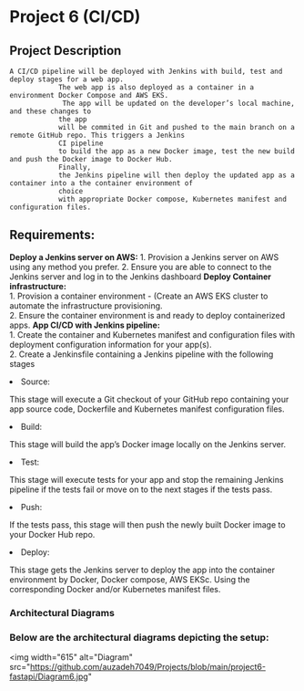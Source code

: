# Project 6 (CI/CD)

## Project Description
    A CI/CD pipeline will be deployed with Jenkins with build, test and deploy stages for a web app.
                The web app is also deployed as a container in a environment Docker Compose and AWS EKS.
                 The app will be updated on the developer’s local machine, and these changes to
                the app
                will be commited in Git and pushed to the main branch on a remote GitHub repo. This triggers a Jenkins
                CI pipeline
                to build the app as a new Docker image, test the new build and push the Docker image to Docker Hub.
                Finally,
                the Jenkins pipeline will then deploy the updated app as a container into a the container environment of
                choice
                with appropriate Docker compose, Kubernetes manifest and configuration files.
## Requirements:
**Deploy a Jenkins server on AWS:**
              1. Provision a Jenkins server on AWS using any method you prefer. 
              2. Ensure you are able to connect to the Jenkins server and log in to the Jenkins dashboard
**Deploy Container infrastructure:**
              <br>1. Provision a container environment - (Create an AWS EKS cluster to automate the infrastructure
              provisioning.</b>
              <br>2. Ensure the container environment is and ready to deploy containerized apps.
**App CI/CD with Jenkins pipeline:**
              </br>1. Create the container and Kubernetes manifest and configuration files with deployment configuration
              information for your app(s).
              <br>2. Create a Jenkinsfile containing a Jenkins pipeline with the following stages
<li>Source:</li>
              <p>This stage will execute a Git checkout of your GitHub repo containing your app source code, Dockerfile
                and Kubernetes manifest configuration files.</p>
              <li>Build:</li>
              <p>This stage will build the app’s Docker image locally on the Jenkins server.</p>
              <li>Test:</li>
              <p>This stage will execute tests for your app and stop the remaining Jenkins pipeline if the tests fail
                or move on to the next stages if the tests pass.</p>
              <li>Push:</li>
              <p>If the tests pass, this stage will then push the newly built Docker image to your Docker Hub repo.</p>
              <p></p>
              <li>Deploy:</li>
              <p>This stage gets the Jenkins server to deploy the app into the container environment by
                Docker, Docker compose, AWS EKSc. Using the corresponding Docker and/or Kubernetes manifest files.</p>

 ### Architectural Diagrams
### Below are the architectural diagrams depicting the setup:<br>

<img width="615" alt="Diagram" src="https://github.com/auzadeh7049/Projects/blob/main/project6-fastapi/Diagram6.jpg"           
